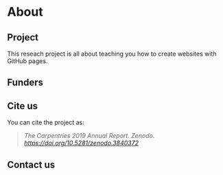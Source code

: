 # About

## Project
This reseach project is all about teaching you how to create websites with GitHub pages.

## Funders


## Cite us
You can cite the project as:

> *The Carpentries 2019 Annual Report. Zenodo. https://doi.org/10.5281/zenodo.3840372*

## Contact us
